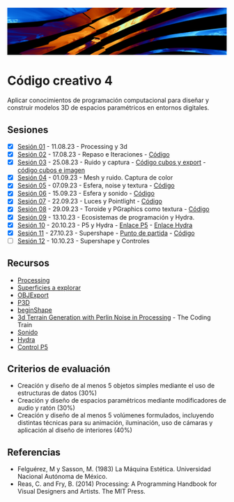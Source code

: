 ![portada](https://raw.githubusercontent.com/EmilioOcelotl/cc2-2024-1/main/img/banner.png)

# Código creativo 4 

Aplicar conocimientos de programación computacional para diseñar y construir modelos 3D de espacios paramétricos en entornos digitales.

## Sesiones 

- [x] [Sesión 01](https://github.com/EmilioOcelotl/cc4-2024-1/blob/main/doc/s01.md) - 11.08.23 - Processing y 3d
- [x] [Sesión 02](https://github.com/EmilioOcelotl/cc4-2024-1/blob/main/doc/s02.md) - 17.08.23 - Repaso e Iteraciones - [Código](https://gist.github.com/EmilioOcelotl/15e090467708f1b4e00da677370909e7)
- [x] [Sesión 03](https://github.com/EmilioOcelotl/cc4-2024-1/blob/main/doc/s03.md) - 25.08.23 - Ruido y captura - [Código cubos y export](https://gist.github.com/EmilioOcelotl/5ac29b79591be6839fce7d63196f830a) - [código cubos e imagen](https://gist.github.com/EmilioOcelotl/1fb9138a25da1e52bdca8e0551bab458)
- [x] [Sesión 04](https://github.com/EmilioOcelotl/cc4-2024-1/blob/main/doc/s04.md) - 01.09.23 - Mesh y ruido. Captura de color 
- [x] [Sesión 05](https://github.com/EmilioOcelotl/cc4-2024-1/blob/main/doc/s05.md) - 07.09.23 - Esfera, noise y textura - [Código](https://gist.github.com/EmilioOcelotl/20527a83261bf17da2570ba5fbf5776b)
- [x] [Sesión 06](https://github.com/EmilioOcelotl/cc4-2024-1/blob/main/doc/s06.md) - 15.09.23 - Esfera y sonido - [Código](https://gist.github.com/EmilioOcelotl/8abbfa0ed3ad4b313e941576ae7e4ebf)
- [x] [Sesión 07](https://github.com/EmilioOcelotl/cc4-2024-1/blob/main/doc/s07.md) - 22.09.23 - Luces y Pointlight - [Código](https://gist.github.com/EmilioOcelotl/9763be2feea8e4ae261adcc683d706d2)
- [x] [Sesión 08](https://github.com/EmilioOcelotl/cc4-2024-1/blob/main/doc/s08.md) - 29.09.23 - Toroide y PGraphics como textura - [Código](https://gist.github.com/EmilioOcelotl/ce789d7e89c0921e4cafaf6a3e675be6)
- [x] [Sesión 09](https://github.com/EmilioOcelotl/cc4-2024-1/blob/main/doc/s09.md) - 13.10.23 - Ecosistemas de programación y Hydra. 
- [x] [Sesión 10](https://github.com/EmilioOcelotl/cc4-2024-1/blob/main/doc/s10.md) - 20.10.23 - P5 y Hydra - [Enlace P5](https://editor.p5js.org/emilioocelotl/sketches/JhoYDrQLJ) - [Enlace Hydra](https://hydra.ojack.xyz/)
- [x] [Sesión 11](https://github.com/EmilioOcelotl/cc4-2024-1/blob/main/doc/s11.md) - 27.10.23 - Supershape - [Punto de partida](https://gist.github.com/EmilioOcelotl/ba3baafac5bda577c5aecb6bd0778e57) - [Código](https://gist.github.com/EmilioOcelotl/4990ce2c16c0fb78c683b98eb7c2f380)
- [ ] [Sesión 12](https://github.com/EmilioOcelotl/cc4-2024-1/blob/main/doc/s12.md) - 10.10.23 - Supershape y Controles 

## Recursos 

- [Processing](https://processing.org/)
- [Superficies a explorar](https://mathworld.wolfram.com/topics/Surfaces.html)
- [OBJExport](https://n-e-r-v-o-u-s.com/tools/obj/)
- [P3D](https://processing.org/tutorials/p3d)
- [beginShape](https://processing.org/reference/beginShape_.html)
- [3d Terrain Generation with Perlin Noise in Processing](https://github.com/EmilioOcelotl/cc4-2024-1/blob/main/doc/s03.md) - The Coding Train 
- [Sonido](https://processing.org/reference/libraries/sound/index.html)
- [Hydra](https://hydra.ojack.xyz/)
- [Control P5](https://www.sojamo.de/libraries/controlP5/)

## Criterios de evaluación

- Creación y diseño de al menos 5 objetos simples mediante el uso de estructuras de datos (30%)
- Creación y diseño de espacios paramétricos mediante modificadores de audio y ratón (30%)
- Creación y diseño de al menos 5 volúmenes formulados, incluyendo distintas técnicas para su animación, iluminación,  uso de cámaras y aplicación al diseño de interiores  (40%) 


## Referencias

- Felguérez, M y Sasson, M. (1983) La Máquina Estética. Universidad Nacional Autónoma de México.
- Reas, C. and Fry, B. (2014) Processing: A Programming Handbook for Visual Designers and Artists. The MIT Press.